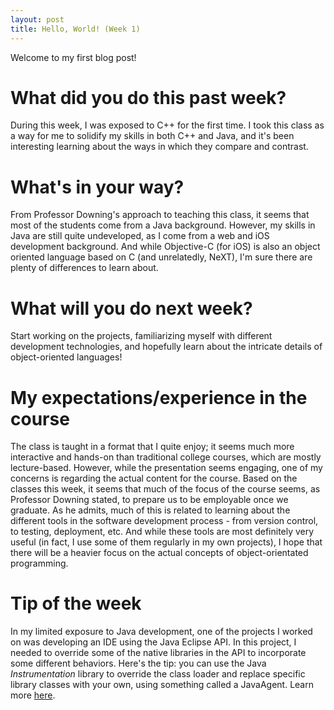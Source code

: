 ```yaml
---
layout: post
title: Hello, World! (Week 1)
---
```


Welcome to my first blog post!

# What did you do this past week?

During this week, I was exposed to C++ for the first time. I took this class as a way for me to solidify my skills in both C++ and Java, and it's been interesting learning about the ways in which they compare and contrast.

# What's in your way?

From Professor Downing's approach to teaching this class, it seems that most of the students come from a Java background. However, my skills in Java are still quite undeveloped, as I come from a web and iOS development background. And while Objective-C (for iOS) is also an object oriented language based on C (and unrelatedly, NeXT), I'm sure there are plenty of differences to learn about.

# What will you do next week?

Start working on the projects, familiarizing myself with different development technologies, and hopefully learn about the intricate details of object-oriented languages!

# My expectations/experience in the course

The class is taught in a format that I quite enjoy; it seems much more interactive and hands-on than traditional college courses, which are mostly lecture-based. However, while the presentation seems engaging, one of my concerns is regarding the actual content for the course. Based on the classes this week, it seems that much of the focus of the course seems, as Professor Downing stated, to prepare us to be employable once we graduate. As he admits, much of this is related to learning about the different tools in the software development process - from version control, to testing, deployment, etc. And while these tools are most definitely very useful (in fact, I use some of them regularly in my own projects), I hope that there will be a heavier focus on the actual concepts of object-orientated programming. 

# Tip of the week

In my limited exposure to Java development, one of the projects I worked on was developing an IDE using the Java Eclipse API. In this project, I needed to override some of the native libraries in the API to incorporate some different behaviors. Here's the tip: you can use the Java *Instrumentation* library to override the class loader and replace specific library classes with your own, using something called a JavaAgent. Learn more [here](http://stackoverflow.com/questions/11898566/tutorials-about-javaagents/11898653#11898653).
